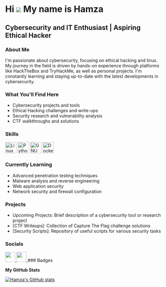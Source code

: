 Hi ![](https://user-images.githubusercontent.com/18350557/176309783-0785949b-9127-417c-8b55-ab5a4333674e.gif)    My name is Hamza
=============================================================================================================================

Cybersecurity and IT Enthusiast | Aspiring Ethical Hacker
-----------------------------------------

### About Me 

I'm passionate about cybersecurity, focusing on ethical hacking and linux. My journey in the field is driven by hands-on experience through platforms like HackTheBox and TryHackMe, as well as personal projects. I'm constantly learning and staying up-to-date with the latest developments in cybersecurity.

### What You'll Find Here 

* Cybersecurity projects and tools
* Ethical Hacking challenges and write-ups
* Security research and vulnerability analysis
* CTF walkthroughs and solutions

### Skills

<p align="left">
<a href="https://www.linux.org" target="_blank" rel="noreferrer"><img src="https://raw.githubusercontent.com/danielcranney/readme-generator/main/public/icons/skills/linux-colored.svg" width="36" height="36" alt="Linux" /></a>
<a href="https://www.python.org/" target="_blank" rel="noreferrer"><img src="https://raw.githubusercontent.com/danielcranney/readme-generator/main/public/icons/skills/python-colored.svg" width="36" height="36" alt="Python" /></a>
<a href="https://www.gnu.org/software/bash/" target="_blank" rel="noreferrer"><img src="https://raw.githubusercontent.com/danielcranney/readme-generator/main/public/icons/skills/gnubash.svg" width="36" height="36" alt="GNU Bash" /></a>
<a href="https://www.docker.com/" target="_blank" rel="noreferrer"><img src="https://raw.githubusercontent.com/danielcranney/readme-generator/main/public/icons/skills/docker-colored.svg" width="36" height="36" alt="Docker" /></a>
</p>

### Currently Learning

* Advanced penetration testing techniques
* Malware analysis and reverse engineering
* Web application security
* Network security and firewall configuration

### Projects

* Upcoming Projects: Brief description of a cybersecurity tool or research project
* [CTF Writeups]: Collection of Capture The Flag challenge solutions
* [Security Scripts]: Repository of useful scripts for various security tasks

### Socials

<p align="left"> <a href="https://www.github.com/Vortigern-source" target="_blank" rel="noreferrer"> <picture> <source media="(prefers-color-scheme: dark)" srcset="https://raw.githubusercontent.com/danielcranney/readme-generator/main/public/icons/socials/github-dark.svg" /> <source media="(prefers-color-scheme: light)" srcset="https://raw.githubusercontent.com/danielcranney/readme-generator/main/public/icons/socials/github.svg" /> <img src="https://raw.githubusercontent.com/danielcranney/readme-generator/main/public/icons/socials/github.svg" width="32" height="32" /> </picture> </a> <a href="https://www.linkedin.com/in/ma-hamzausmani/" target="_blank" rel="noreferrer"> <picture> <source media="(prefers-color-scheme: dark)" srcset="https://raw.githubusercontent.com/danielcranney/readme-generator/main/public/icons/socials/linkedin-dark.svg" /> <source media="(prefers-color-scheme: light)" srcset="https://raw.githubusercontent.com/danielcranney/readme-generator/main/public/icons/socials/linkedin.svg" /> <img src="https://raw.githubusercontent.com/danielcranney/readme-generator/main/public/icons/socials/linkedin.svg" width="32" height="32" /> </picture> </a>
### Badges

<b>My GitHub Stats</b>

<a href="http://www.github.com/Vortigern-source"><img src="https://github-readme-stats.vercel.app/api?username=Vortigern-source&theme=transparent" alt="Hamza's GitHub stats" /></a>
